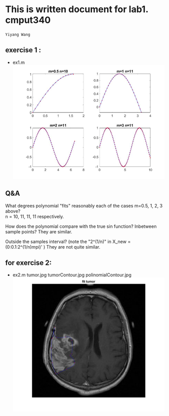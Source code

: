 # This is written document for lab1. cmput340

`Yiyang Wang`

## exercise 1 :</br>
* ex1.m
![](linear_fit.jpg)

## Q&A
What degrees polynomial "fits" reasonably each of the cases m=0.5, 1, 2, 3 above? </br>
n = 10, 11, 11, 11 respectively.

How does the polynomial compare with the true sin function?
Inbetween sample points?
They are similar.

Outside the samples interval? (note the "2^(1/n)" in X_new =(0:0.1:2^(1/n)*m*pi)' )
They are not quite similar.


## for exercise 2:
* ex2.m
  tumor.jpg 
  tumorContour.jpg
  polinomialContour.jpg
![](fit_tumor.png)
